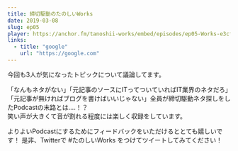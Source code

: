 ```yaml
---
title: 締切駆動のたのしいWorks
date: 2019-03-08
slug: ep05
player: https://anchor.fm/tanoshii-works/embed/episodes/ep05-Works-e3cfv4
links:
  - title: "google"
    url: "https://google.com"
---
```

今回も3人が気になったトピックについて議論してます。

「なんもネタがない」「元記事のソースにITってついていればIT業界のネタだろ」「元記事が無ければブログを書けばいいじゃない」全員が締切駆動ネタ探しをしたPodcastの末路とは....！？  
笑い声が大きくて音が割れる程度には楽しく収録をしています。

よりよいPodcastにするためにフィードバックをいただけるととても嬉しいです！
是非、Twitterで #たのしいWorks をつけてツイートしてみてください！
